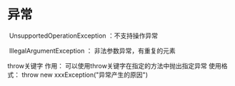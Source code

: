 # 异常

​			UnsupportedOperationException ：不支持操作异常

​			IllegalArgumentException ： 非法参数异常，有重复的元素



throw关键字
作用：
		可以使用throw关键字在指定的方法中抛出指定异常
使用格式：
		throw new xxxException("异常产生的原因")

​	

